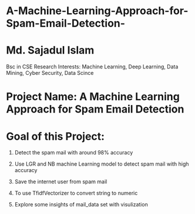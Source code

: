 # A-Machine-Learning-Approach-for-Spam-Email-Detection-

# Md. Sajadul Islam
Bsc in CSE Research Interests: Machine Learning, Deep Learning, Data Mining, Cyber Security, Data Scince

# Project Name: A Machine Learning Approach for Spam Email Detection

# Goal of this Project:

1) Detect the spam mail with around 98% accuracy

2) Use LGR and NB machine Learning model to detect spam mail with high accuracy
   
4) Save the internet user from spam mail
   
6) To use TfidfVectorizer to convert string to numeric
   
8) Explore some insights of mail_data set with visulization
